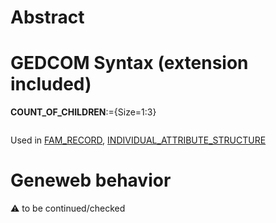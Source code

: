﻿# Abstract

# GEDCOM Syntax (extension included)

**COUNT_OF_CHILDREN**:={Size=1:3}
<pre>
</pre>
Used in <a href=Ged.FAM_RECORD.md>FAM_RECORD</a>, <a href=Ged.INDIVIDUAL_ATTRIBUTE_STRUCTURE.md>INDIVIDUAL_ATTRIBUTE_STRUCTURE</a><br />

# Geneweb behavior


:warning: to be continued/checked

